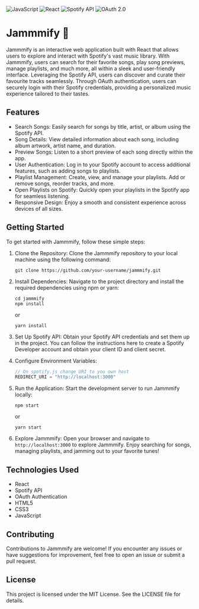  ![JavaScript](https://img.shields.io/badge/-JavaScript-F7DF1E?logo=javascript&logoColor=black) ![React](https://img.shields.io/badge/-React-blue?logo=react&logoColor=white) ![Spotify API](https://img.shields.io/badge/-Spotify%20API-1ED760?logo=spotify&logoColor=white) ![OAuth 2.0](https://img.shields.io/badge/-OAuth%202.0-2CA5E0?logo=oauth&logoColor=white)

Jammmify 🎵
===========

Jammmify is an interactive web application built with React that allows users to explore and interact with Spotify's vast music library. With Jammmify, users can search for their favorite songs, play song previews, manage playlists, and much more, all within a sleek and user-friendly interface.  Leveraging the Spotify API, users can discover and curate their favourite tracks seamlessly. Through OAuth authentication, users can securely login with their Spotify credentials, providing a personalized music experience tailored to their tastes.

Features
--------

-   Search Songs: Easily search for songs by title, artist, or album using the Spotify API.
-   Song Details: View detailed information about each song, including album artwork, artist name, and duration.
-   Preview Songs: Listen to a short preview of each song directly within the app.
-   User Authentication: Log in to your Spotify account to access additional features, such as adding songs to playlists.
-   Playlist Management: Create, view, and manage your playlists. Add or remove songs, reorder tracks, and more.
-   Open Playlists on Spotify: Quickly open your playlists in the Spotify app for seamless listening.
-   Responsive Design: Enjoy a smooth and consistent experience across devices of all sizes.

Getting Started
---------------

To get started with Jammmify, follow these simple steps:

1.  Clone the Repository: Clone the Jammmify repository to your local machine using the following command:

    ```console
    git clone https://github.com/your-username/jammmify.git
    ```
2.  Install Dependencies: Navigate to the project directory and install the required dependencies using npm or yarn:

    ```console
    cd jammmify
    npm install
    ```
    or
    ```console
    yarn install
    ```
3.  Set Up Spotify API: Obtain your Spotify API credentials and set them up in the project. You can follow the instructions here to create a Spotify Developer account and obtain your client ID and client secret.

4.  Configure Environment Variables:

    ```javascript
    // On spotify.js change URI to you own host
    REDIRECT_URI = "http://localhost:3000"
    ```
5.  Run the Application: Start the development server to run Jammmify locally:

    ```console
    npm start
    ```
    or

    ```console
    yarn start
    ```
6.  Explore Jammmify: Open your browser and navigate to `http://localhost:3000` to explore Jammmify. Enjoy searching for songs, managing playlists, and jamming out to your favorite tunes!

Technologies Used
-----------------

-   React
-   Spotify API
-   OAuth Authentication
-   HTML5
-   CSS3
-   JavaScript

Contributing
------------

Contributions to Jammmify are welcome! If you encounter any issues or have suggestions for improvement, feel free to open an issue or submit a pull request.

License
-------

This project is licensed under the MIT License. See the LICENSE file for details.
